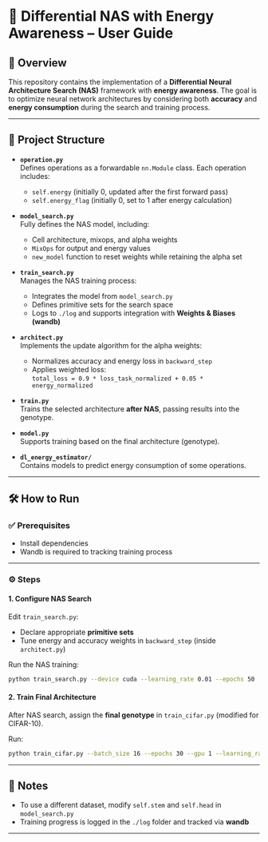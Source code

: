 
# 🧠 Differential NAS with Energy Awareness – User Guide

## 📖 Overview

This repository contains the implementation of a **Differential Neural Architecture Search (NAS)** framework with **energy awareness**. The goal is to optimize neural network architectures by considering both **accuracy** and **energy consumption** during the search and training process.

---

## 📁 Project Structure

- **`operation.py`**  
  Defines operations as a forwardable `nn.Module` class. Each operation includes:
  - `self.energy` (initially 0, updated after the first forward pass)
  - `self.energy_flag` (initially 0, set to 1 after energy calculation)

- **`model_search.py`**  
  Fully defines the NAS model, including:
  - Cell architecture, mixops, and alpha weights
  - `MixOps` for output and energy values
  - `new_model` function to reset weights while retaining the alpha set

- **`train_search.py`**  
  Manages the NAS training process:
  - Integrates the model from `model_search.py`
  - Defines primitive sets for the search space
  - Logs to `./log` and supports integration with **Weights & Biases (wandb)**

- **`architect.py`**  
  Implements the update algorithm for the alpha weights:
  - Normalizes accuracy and energy loss in `backward_step`
  - Applies weighted loss:  
    `total_loss = 0.9 * loss_task_normalized + 0.05 * energy_normalized`

- **`train.py`**  
  Trains the selected architecture **after NAS**, passing results into the genotype.

- **`model.py`**  
  Supports training based on the final architecture (genotype).

- **`dl_energy_estimator/`**  
  Contains models to predict energy consumption of some operations.

---

## 🛠️ How to Run

### ✅ Prerequisites

- Install dependencies 
- Wandb is required to tracking training process

---

### ⚙️ Steps

#### 1. Configure NAS Search

Edit `train_search.py`:
- Declare appropriate **primitive sets**
- Tune energy and accuracy weights in `backward_step` (inside `architect.py`)

Run the NAS training:
```bash
python train_search.py --device cuda --learning_rate 0.01 --epochs 50
````

#### 2. Train Final Architecture

After NAS search, assign the **final genotype** in `train_cifar.py` (modified for CIFAR-10).

Run:

```bash
python train_cifar.py --batch_size 16 --epochs 30 --gpu 1 --learning_rate 0.01
```

---

## 📝 Notes

* To use a different dataset, modify `self.stem` and `self.head` in `model_search.py`
* Training progress is logged in the `./log` folder and tracked via **wandb**

---
